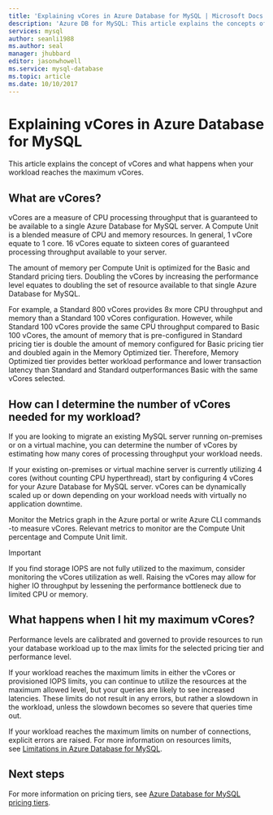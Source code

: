 ```yaml
---
title: 'Explaining vCores in Azure Database for MySQL | Microsoft Docs'
description: 'Azure DB for MySQL: This article explains the concepts of vCores and what happens when your workload reaches the maximum vCores.'
services: mysql
author: seanli1988
ms.author: seal
manager: jhubbard
editor: jasonwhowell
ms.service: mysql-database
ms.topic: article
ms.date: 10/10/2017
---
```

# Explaining vCores in Azure Database for MySQL
This article explains the concept of vCores and what happens when your workload reaches the maximum vCores.

## What are vCores?
vCores are a measure of CPU processing throughput that is guaranteed to be available to a single Azure Database for MySQL server. A Compute Unit is a blended measure of CPU and memory resources. In general, 1 vCore equate to 1 core. 16 vCores equate to sixteen cores of guaranteed processing throughput available to your server.

The amount of memory per Compute Unit is optimized for the Basic and Standard pricing tiers. Doubling the vCores by increasing the performance level equates to doubling the set of resource available to that single Azure Database for MySQL.

For example, a Standard 800 vCores provides 8x more CPU throughput and memory than a Standard 100 vCores configuration. However, while Standard 100 vCores provide the same CPU throughput compared to Basic 100 vCores, the amount of memory that is pre-configured in Standard pricing tier is double the amount of memory configured for Basic pricing tier and doubled again in the Memory Optimized tier. Therefore, Memory Optimized tier provides better workload performance and lower transaction latency than Standard and Standard outperformances Basic with the same vCores selected.

## How can I determine the number of vCores needed for my workload?
If you are looking to migrate an existing MySQL server running on-premises or on a virtual machine, you can determine the number of vCores by estimating how many cores of processing throughput your workload needs. 

If your existing on-premises or virtual machine server is currently utilizing 4 cores (without counting CPU hyperthread), start by configuring 4 vCores for your Azure Database for MySQL server. vCores can be dynamically scaled up or down depending on your workload needs with virtually no application downtime. 

Monitor the Metrics graph in the Azure portal or write Azure CLI commands -to measure vCores. Relevant metrics to monitor are the Compute Unit percentage and Compute Unit limit.

>[!IMPORTANT]
> If you find storage IOPS are not fully utilized to the maximum, consider monitoring the vCores utilization as well. Raising the vCores may allow for higher IO throughput by lessening the performance bottleneck due to limited CPU or memory.

## What happens when I hit my maximum vCores?
Performance levels are calibrated and governed to provide resources to run your database workload up to the max limits for the selected pricing tier and performance level. 

If your workload reaches the maximum limits in either the vCores or provisioned IOPS limits, you can continue to utilize the resources at the maximum allowed level, but your queries are likely to see increased latencies. These limits do not result in any errors, but rather a slowdown in the workload, unless the slowdown becomes so severe that queries time out. 

If your workload reaches the maximum limits on number of connections, explicit errors are raised. For more information on resources limits, see [Limitations in Azure Database for MySQL](concepts-limits.md).

## Next steps
For more information on pricing tiers, see [Azure Database for MySQL pricing tiers](./concepts-service-tiers.md).
